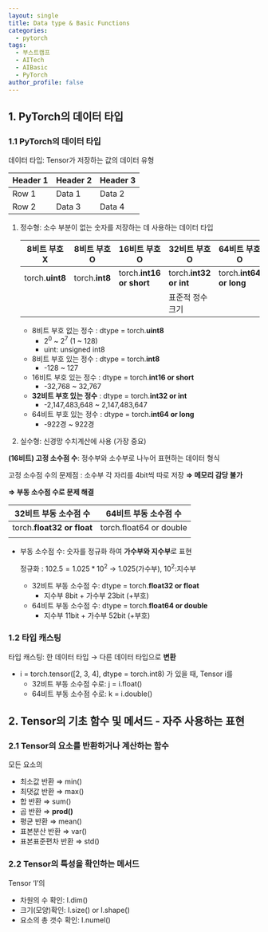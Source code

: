 ```yaml
---
layout: single
title: Data type & Basic Functions
categories:
  - pytorch
tags:
  - 부스트캠프
  - AITech
  - AIBasic
  - PyTorch
author_profile: false
---
```

## 1. PyTorch의 데이터 타입

### 1.1 PyTorch의 데이터 타입

데이터 타입: Tensor가 저장하는 값의 데이터 유형

| Header 1 | Header 2 | Header 3 |
|----------|----------|----------|
| Row 1    | Data 1   | Data 2   |
| Row 2    | Data 3   | Data 4   |



1. 정수형: 소수 부분이 없는 숫자를 저장하는 데 사용하는 데이터 타입
    
    
    | 8비트 부호 X | 8비트 부호 O | 16비트 부호 O | **32비트 부호 O** | 64비트 부호 O |
    | --- | --- | --- | --- | --- |
    | torch.**uint8** | torch.**int8** | torch.**int16 or short** | torch.**int32 or int** | torch.**int64 or long** |
    |  |  |  | 표준적 정수 크기 |  |
    - 8비트 부호 없는 정수 : dtype = torch.**uint8**
        - $2^0$ ~ $2^7$ (1 ~ 128)
        - uint: unsigned int8
    - 8비트 부호 있는 정수 : dtype = torch.**int8**
        - -128 ~ 127
    - 16비트 부호 있는 정수 : dtype = torch.**int16 or short**
        - -32,768 ~ 32,767
    - **32비트 부호 있는 정수** : dtype = torch.**int32 or int**
        - -2,147,483,648 ~ 2,147,483,647
    - 64비트 부호 있는 정수 : dtype = torch.**int64 or long**
        - -922경 ~ 922경
2. 실수형: 신경망 수치계산에 사용 (가장 중요)

**(16비트) 고정 소수점 수**: 정수부와 소수부로 나누어 표현하는 데이터 형식

고정 소수점 수의 문제점 : 소수부 각 자리를 4bit씩 따로 저장 **⇒ 메모리 감당 불가**

**⇒ 부동 소수점 수로 문제 해결**

| 32비트 부동 소수점 수 | 64비트 부동 소수점 수 |
| --- | --- |
| torch.**float32 or float** | torch.float64 or double |
|  |  |
- 부동 소수점 수: 숫자를 정규화 하여 **가수부와 지수부**로 표현
    
    정규화 : $102.5 = 1.025 * 10^2$ → $1.025$(가수부), $10^2$:지수부
    
    - 32비트 부동 소수점 수: dtype = torch.**float32 or float**
        - 지수부 8bit + 가수부 23bit (+부호)
    - 64비트 부동 소수점 수: dtype = torch.**float64 or double**
        - 지수부 11bit + 가수부 52bit (+부호)
        

### 1.2 타입 캐스팅

타입 캐스팅: 한 데이터 타입 → 다른 데이터 타입으로 **변환**

- i = torch.tensor([2, 3, 4], dtype = torch.int8) 가 있을 때, Tensor i를
    - 32비트 부동 소수점 수로: j = i.float()
    - 64비트 부동 소수점 수로: k = i.double()

## 2. Tensor의 기초 함수 및 메서드  - 자주 사용하는 표현

### 2.1 Tensor의 요소를 반환하거나 계산하는 함수

모든 요소의

- 최소값 반환 ⇒ min()
- 최댓값 반환 ⇒ max()
- 합 반환 ⇒ sum()
- 곱 반환 ⇒ **prod()**
- 평균 반환 ⇒ mean()
- 표본분산 반환 ⇒ var()
- 표본표준편차 반환 ⇒ std()

### 2.2 Tensor의 특성을 확인하는 메서드

Tensor ‘I’의

- 차원의 수 확인: I.dim()
- 크기(모양)확인: I.size() or I.shape()
- 요소의 총 갯수 확인: I.numel()
